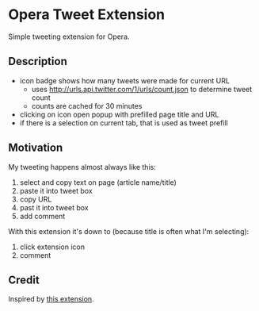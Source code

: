 Opera Tweet Extension
=====================

Simple tweeting extension for Opera. 

Description
-----------
- icon badge shows how many tweets were made for current URL
    - uses http://urls.api.twitter.com/1/urls/count.json to determine tweet count
    - counts are cached for 30 minutes
- clicking on icon open popup with prefilled page title and URL
- if there is a selection on current tab, that is used as tweet prefill

Motivation
----------
My tweeting happens almost always like this: 
1. select and copy text on page (article name/title)
2. paste it into tweet box
3. copy URL
4. past it into tweet box
5. add comment

With this extension it's down to (because title is often what I'm selecting):
1. click extension icon
2. comment

Credit
------
Inspired by [this extension](https://addons.opera.com/en/extensions/details/twitter-extension/).
